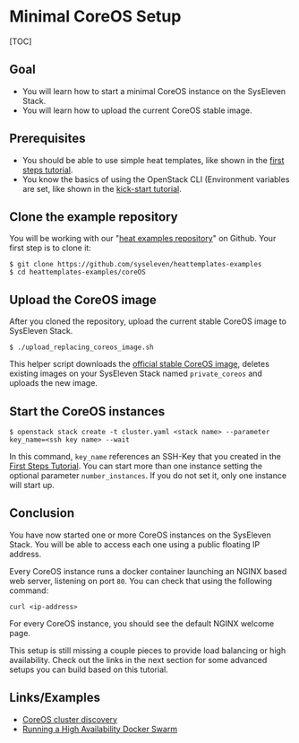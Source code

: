# Minimal CoreOS Setup

[TOC]

## Goal

* You will learn how to start a minimal CoreOS instance on the SysEleven Stack.
* You will learn how to upload the current CoreOS stable image.

## Prerequisites 

* You should be able to use simple heat templates, like shown in the [first steps tutorial](01-firststeps/).
* You know the basics of using the OpenStack CLI (Environment variables are set, like shown in the [kick-start tutorial](02-kickstart/).

## Clone the example repository

You will be working with our "[heat examples repository](https://github.com/syseleven/heattemplates-examples)" on Github. Your first step is to clone it:

```
$ git clone https://github.com/syseleven/heattemplates-examples
$ cd heattemplates-examples/coreOS
```

## Upload the CoreOS image

After you cloned the repository, upload the current stable CoreOS image to SysEleven Stack.

```
$ ./upload_replacing_coreos_image.sh
```

This helper script downloads the [official stable CoreOS image](https://coreos.com/os/docs/latest/booting-on-openstack.html), deletes existing images on your SysEleven Stack named `private_coreos` and uploads the new image. 

## Start the CoreOS instances

```
$ openstack stack create -t cluster.yaml <stack name> --parameter key_name=<ssh key name> --wait
```

In this command, `key_name` references an SSH-Key that you created in the [First Steps Tutorial](01-firststeps/#importing-your-ssh-key). You can start more than one instance setting the optional parameter `number_instances`. If you do not set it, only one instance will start up.

## Conclusion

You have now started one or more CoreOS instances on the SysEleven Stack. You will be able to access each one using a public floating IP address.

Every CoreOS instance runs a docker container launching an NGINX based web server, listening on port `80`. You can check that using the following command:

`curl <ip-address>` 

For every CoreOS instance, you should see the default NGINX welcome page.

This setup is still missing a couple pieces to provide load balancing or high availability. Check out the links in the next section for some advanced setups you can build based on this tutorial.


## Links/Examples

* [CoreOS cluster discovery](https://coreos.com/os/docs/latest/cluster-discovery.html)
* [Running a High Availability Docker Swarm](http://tech.paulcz.net/2016/01/running-ha-docker-swarm/)

